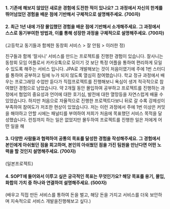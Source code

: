 
#### 1. 기존에 해보지 않았던 새로운 경험에 도전한 적이 있나요? 그 과정에서 자신의 한계를 뛰어넘었던 경험을 배운 점에 기반해서 구체적으로 설명해주세요. (700자)


#### 2. 최근 1년 내에 가장 몰입했던 경험을 배운 점에 기반해서 소개해주세요. 그 과정에서 스스로 동기부여한 방법과, 이를 통해 성장한 과정을 구체적으로 설명해주세요. (700자)
(고등학교 동기들과 함께한 동창회 서비스 > 잘 안됨 > 이러한 정)


친구들과 함께 ‘잘사니’ 서비스를 만드는 프로젝트를 진행한 경험이 있습니다. 잘사니는 동창회 모임 어플로서 카카오톡으로 모이기 것 보단 특정 어플을 통하여 편리하게 모일 수 있도록 해주는 서비스 입니다. JPA로 개발해보는 것이 처음이였기에 주에 1번 스터디를 통하여 공부하고 팀에 누가 되지 않도록 열심히 참여했습니다. 학교 정규 과정에서 배우는 프로그래밍 수업만 듣다가 직접프로젝트를 진행해보니 욕심이 생겨 적극적으로 참여했던 경험으로 남았습니다.  약 2개월 동안 몰입하여 공부하고 프로젝트를 진행하는 과정에서 협업의 중요성과 언어에 대한 호기심, 발전에 대한 열망등을 자연스럽게 배울 수 있었습니다. 
하지만 처음으로 자율적으로 진행한 프로젝트다보니 뒤로 갈 수록 강제성이 부족하여 참여도가 저조한 현상이 있었습니다. 저는 이런 과정에서 주에 1번 이상은 커밋을 해야하고 안할 시에는 패널티를 부여하여 저희가 처음에 목표했던 서비스 목적을 달성했습니다. 런칭까지 하는 일은 없었지만 몰두하여 프로젝트를 진행한 일은 저에게 어떤 일을 해

#### 3. 다양한 사람들과 협력하여 공통의 목표를 달성한 경험을 작성해주세요. 그 경험에서 본인에게 아쉬웠던 점을 회고하며, 본인의 아쉬웠던 점을 가진 팀원을 만난다면 어떤 노력을 할 것인지 설명해주세요. (700자)
(일본프로젝트)

#### 4. SOPT에 들어와서 이루고 싶은 궁극적인 목표는 무엇인가요? 해당 목표를 용기, 몰입, 화합의 가치 중 하나와 연결하여 설명해주세요. (500자)
(배우고 직접 만든 서비스를 통하여 돈을 벌고, 해당 돈을 가지고 서비스를 더욱 보안하며 지속적으로 서비스 개발을진행해보고 싶다.)